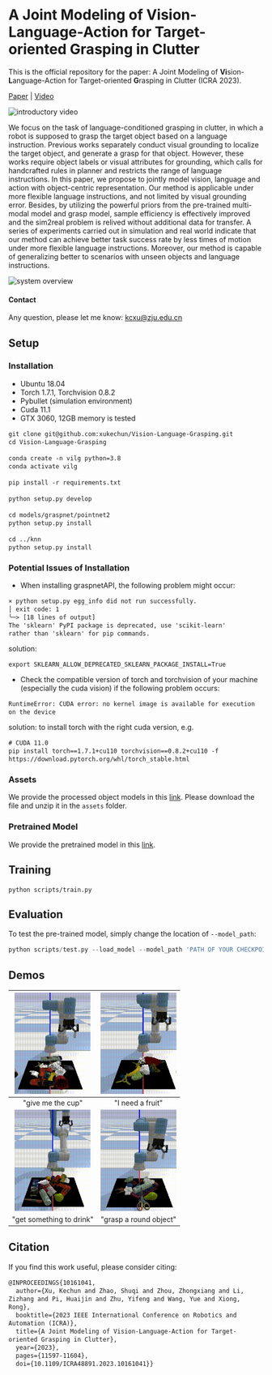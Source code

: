 # A Joint Modeling of Vision-Language-Action for Target-oriented Grasping in Clutter
This is the official repository for the paper: A Joint Modeling of **Vi**sion-**L**anguage-Action for Target-oriented **G**rasping in Clutter (ICRA 2023).

[Paper](https://arxiv.org/abs/2302.12610) | [Video](https://www.bilibili.com/video/BV1yh4y1a7Ha/?spm_id_from=333.999.0.0)

![introductory video](images/vilg_video.gif)

We focus on the task of language-conditioned grasping in clutter, in which a robot is supposed to grasp the target object based on a language instruction. Previous works separately conduct visual grounding to localize the target object, and generate a grasp for that object. However, these works require object labels or visual attributes for grounding, which calls for handcrafted rules in planner and restricts the range of language instructions. In this paper, we propose to jointly model vision, language and action with object-centric representation. Our method is applicable under more flexible language instructions, and not limited by visual grounding error. Besides, by utilizing the powerful priors from the pre-trained multi-modal model and grasp model, sample efficiency is effectively improved and the sim2real problem is relived without additional data for transfer. A series of experiments carried out in simulation and real world indicate that our method can achieve better task success rate by less times of motion under more flexible language instructions. Moreover, our method is capable of generalizing better to scenarios with unseen objects and language instructions.

![system overview](images/system.png)

#### Contact

Any question, please let me know: kcxu@zju.edu.cn

## Setup
###  Installation

- Ubuntu 18.04
- Torch 1.7.1, Torchvision 0.8.2
- Pybullet (simulation environment)
- Cuda 11.1
- GTX 3060, 12GB memory is tested

```
git clone git@github.com:xukechun/Vision-Language-Grasping.git
cd Vision-Language-Grasping

conda create -n vilg python=3.8
conda activate vilg

pip install -r requirements.txt

python setup.py develop

cd models/graspnet/pointnet2
python setup.py install

cd ../knn
python setup.py install
```

###  Potential Issues of Installation
- When installing graspnetAPI, the following problem might occur:
```
× python setup.py egg_info did not run successfully.
│ exit code: 1
╰─> [18 lines of output]
The 'sklearn' PyPI package is deprecated, use 'scikit-learn'
rather than 'sklearn' for pip commands.
```
solution:
```
export SKLEARN_ALLOW_DEPRECATED_SKLEARN_PACKAGE_INSTALL=True
```
- Check the compatible version of torch and torchvision of your machine (especially the cuda vision) if the following problem occurs:
```
RuntimeError: CUDA error: no kernel image is available for execution on the device
```
solution: to install torch with the right cuda version, e.g.
```
# CUDA 11.0
pip install torch==1.7.1+cu110 torchvision==0.8.2+cu110 -f https://download.pytorch.org/whl/torch_stable.html
```

### Assets
We provide the processed object models in this [link](https://drive.google.com/drive/folders/1WxKDFXJktoqiP0jmkDZrMCcNNBx5u-YM?usp=drive_link). Please download the file and unzip it in the `assets` folder.

### Pretrained Model
We provide the pretrained model in this [link](https://drive.google.com/drive/folders/1LCuoXX92X8L9wqJTbVqvskjRhTJrDDay?usp=sharing). 


## Training

```
python scripts/train.py
```

## Evaluation
To test the pre-trained model, simply change the location of `--model_path`:

```python
python scripts/test.py --load_model --model_path 'PATH OF YOUR CHECKPOINT FILE'
```

## Demos
<div align="left">

| <img src="images/a.gif" width="150" height="200"/> | <img src="images/b.gif" width="150" height="200" /> |
|:--:|:--:|
|"give me the cup"|"I need a fruit"|
| <img src="images/c.gif" width="150" height="200" title="c" alt="alt text"/>  | <img src="images/d.gif" width="150" height="200"/> |
|"get something to drink"|"grasp a round object"|


## Citation

If you find this work useful, please consider citing:

```
@INPROCEEDINGS{10161041,
  author={Xu, Kechun and Zhao, Shuqi and Zhou, Zhongxiang and Li, Zizhang and Pi, Huaijin and Zhu, Yifeng and Wang, Yue and Xiong, Rong},
  booktitle={2023 IEEE International Conference on Robotics and Automation (ICRA)}, 
  title={A Joint Modeling of Vision-Language-Action for Target-oriented Grasping in Clutter}, 
  year={2023},
  pages={11597-11604},
  doi={10.1109/ICRA48891.2023.10161041}}
```

